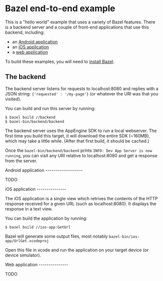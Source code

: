 Bazel end-to-end example
========================

This is a "hello world" example that uses a variety of Bazel features. There is
a backend server and a couple of front-end applications that use this backend,
including:

* an [Android application](#android-app)
* an [iOS application](#ios-app)
* a [web application](#web-app)

To build these examples, you will need to
[install Bazel](http://bazel.io/docs/install.html).

The backend
-----------

The backend server listens for requests to localhost:8080 and replies with a
JSON string: `{'requested' : '/my-page'}` (or whatever the URI was that you
visited).

You can build and run this server by running:

```
$ bazel build //backend
$ bazel-bin/backend/backend
```

The backend server uses the AppEngine SDK to run a local webserver. The first
time you build this target, it will download the entire SDK (~160MB), which
may take a little while. (After that first build, it should be cached.)

Once the `bazel-bin/backend/backend` prints
`INFO: Dev App Server is now running`, you can visit any URI relative to
localhost:8080 and get a response from the server.

<a name="android-app" />
Android application
-------------------

TODO

<a name="ios-app" />
iOS application
---------------

The iOS application is a single view which retrives the contents of the HTTP
response received for a given URL (such as localhost:8080). It displays the
response in a text view.

You can build the application by running:

```
$ bazel build //ios-app:GetUrl
```

Bazel will generate some output files, most notably `bazel-bin/ios-app/UrlGet.xcodeproj`

Open this file in xcode and run the application on your target device
(or device simulator).

<a name="web-app" />
Web application
---------------

TODO
